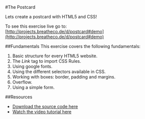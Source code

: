 #The Postcard

Lets create a postcard with HTML5 and CSS!

To see this exercise live go to: [http://projects.breatheco.de/d/postcard#demo](http://projects.breatheco.de/d/postcard#demo)

##Fundamentals
This exercise covers the following fundamentals:
1. Basic structure for every HTML5 website.
2. The *Link* tag to import CSS Rules.
3. Using google fonts.
3. Using the different selectors available in CSS.
4. Working with boxes: border, padding and margins.
5. Overflow.
6. Using a simple form.

##Resources
- [Download the source code here](http://projects.breatheco.de/d/postcard#source)
- [Watch the video tutorial here](http://projects.breatheco.de/d/postcard#video)
